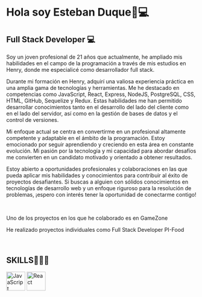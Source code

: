 <h1>Hola soy Esteban Duque👋💻</h1>


<h2>Full Stack Developer 💻</h2>


<p>Soy un joven profesional de 21 años que actualmente, he ampliado mis habilidades en el campo de la programación a través de mis estudios en Henry, donde me especialicé como desarrollador full stack.

Durante mi formación en Henry, adquirí una valiosa experiencia práctica en una amplia gama de tecnologías y herramientas. Me he destacado en competencias como JavaScript, React, Express, NodeJS, PostgreSQL, CSS, HTML, GitHub, Sequelize y Redux. Estas habilidades me han permitido desarrollar conocimientos tanto en el desarrollo del lado del cliente como en el lado del servidor, así como en la gestión de bases de datos y el control de versiones.

Mi enfoque actual se centra en convertirme en un profesional altamente competente y adaptable en el ámbito de la programación. Estoy emocionado por seguir aprendiendo y creciendo en esta área en constante evolución. Mi pasión por la tecnología y mi capacidad para abordar desafíos me convierten en un candidato motivado y orientado a obtener resultados.

Estoy abierto a oportunidades profesionales y colaboraciones en las que pueda aplicar mis habilidades y conocimientos para contribuir al éxito de proyectos desafiantes. Si buscas a alguien con sólidos conocimientos en tecnologías de desarrollo web y un enfoque riguroso para la resolución de problemas, ¡espero con interés tener la oportunidad de conectarme contigo!</p>

</br>
<p>Uno de los proyectos en los que he colaborado es en GameZone</p>

<p>He realizado proyectos individuales como Full Stack Developer PI-Food</p>

</br>
<h2>SKILLS🦾👨‍💻</h2>
<img src="https://upload.wikimedia.org/wikipedia/commons/thumb/9/99/Unofficial_JavaScript_logo_2.svg/1200px-Unofficial_JavaScript_logo_2.svg.png" alt="JavaScript" width="50" height="50" style="display: inline-block;">
<img src="https://cdn.freebiesupply.com/logos/large/2x/react-1-logo-png-transparent.png" alt="React" width="50" height="50" style="display: inline-block;">





